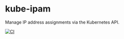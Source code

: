 # kube-ipam
Manage IP address assignments via the Kubernetes API.

[![CI](https://github.com/routerd/kube-ipam/workflows/CI/badge.svg?branch=main)](https://github.com/routerd/kube-ipam/actions?query=workflow%3ACI)
